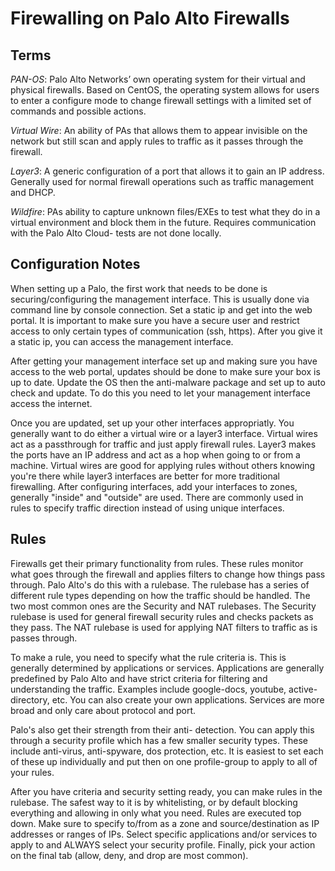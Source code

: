 # Firewalling on Palo Alto Firewalls
## Terms
*PAN-OS*: Palo Alto Networks’ own operating system for their virtual and physical firewalls.  Based on CentOS, the operating system allows for users to enter a configure mode to change firewall settings with a limited set of commands and possible actions.

*Virtual Wire*: An ability of PAs that allows them to appear invisible on the network but still scan and apply rules to traffic as it passes through the firewall.

*Layer3*: A generic configuration of a port that allows it to gain an IP address.  Generally used for normal firewall operations such as traffic management and DHCP.

*Wildfire*: PAs ability to capture unknown files/EXEs to test what they do in a virtual environment and block them in the future.  Requires communication with the Palo Alto Cloud- tests are not done locally.

## Configuration Notes
When setting up a Palo, the first work that needs to be done is securing/configuring the management interface.  This is usually done via command line by console connection.  Set a static ip and get into the web portal.  It is important to make sure you have a secure user and restrict access to only certain types of communication (ssh, https).  After you give it a static ip, you can access the management interface.

After getting your management interface set up and making sure you have access to the web portal, updates should be done to make sure your box is up to date.  Update the OS then the anti-malware package and set up to auto check and update.  To do this you need to let your management interface access the internet.

Once you are updated, set up your other interfaces appropriatly.  You generally want to do either a virtual wire or a layer3 interface.  Virtual wires act as a passthrough for traffic and just apply firewall rules.  Layer3 makes the ports have an IP address and act as a hop when going to or from a machine.  Virtual wires are good for applying rules without others knowing you're there while layer3 interfaces are better for more traditional firewalling.  After configuring interfaces, add your interfaces to zones, generally "inside" and "outside" are used.  There are commonly used in rules to specify traffic direction instead of using unique interfaces.

## Rules
Firewalls get their primary functionality from rules.  These rules monitor what goes through the firewall and applies filters to change how things pass through.  Palo Alto's do this with a rulebase.  The rulebase has a series of different rule types depending on how the traffic should be handled.  The two most common ones are the Security and NAT rulebases.  The Security rulebase is used for general firewall security rules and checks packets as they pass.  The NAT rulebase is used for applying NAT filters to traffic as is passes through.

To make a rule, you need to specify what the rule criteria is.  This is generally determined by applications or services.  Applications are generally predefined by Palo Alto and have strict criteria for filtering and understanding the traffic.  Examples include google-docs, youtube, active-directory, etc.  You can also create your own applications.  Services are more broad and only care about protocol and port.

Palo's also get their strength from their anti- detection.  You can apply this through a security profile which has a few smaller security types.  These include anti-virus, anti-spyware, dos protection, etc.  It is easiest to set each of these up individually and put then on one profile-group to apply to all of your rules.

After you have criteria and security setting ready, you can make rules in the rulebase.  The safest way to it is by whitelisting, or by default blocking everything and allowing in only what you need.  Rules are executed top down.  Make sure to specify to/from as a zone and source/destination as IP addresses or ranges of IPs.  Select specific applications and/or services to apply to and ALWAYS select your security profile.  Finally, pick your action on the final tab (allow, deny, and drop are most common).
